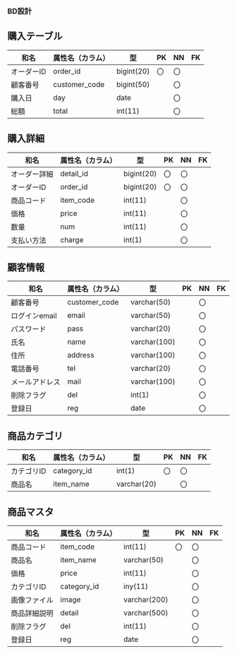 ### BD設計

## 購入テーブル
|和名|属性名（カラム）|型|PK|NN|FK|
|----|----------------|-|--|--|--|
|オーダーID|order_id|bigint(20)|〇|〇||
|顧客番号|customer_code|bigint(50)||〇||
|購入日|day|date||〇||
|総額|total|int(11)||〇||

## 購入詳細
|和名|属性名（カラム）|型|PK|NN|FK|
|-|-|-|--|-|-|
|オーダー詳細|detail_id|bigint(20)|〇|〇||
|オーダーID|order_id|bigint(20)|〇|〇||
|商品コード|item_code|int(11)||〇||
|価格|price|int(11)||〇||
|数量|num|int(11)||〇||
|支払い方法|charge|int(1)||〇||

## 顧客情報
|和名|属性名（カラム）|型|PK|NN|FK|
|-|-|-|-|-|-|
|顧客番号|customer_code|varchar(50)||〇||
|ログインemail|email|varchar(50)||〇||
|パスワード|pass|varchar(20)||〇||
|氏名|name|varchar(100)||〇||
|住所|address|varchar(100)||〇||
|電話番号|tel|varchar(20)||〇||
|メールアドレス|mail|varchar(100)||〇||
|削除フラグ|del|int(1)||〇||
|登録日|reg|date||〇||

## 商品カテゴリ
|和名|属性名（カラム）|型|PK|NN|FK|
|-|-|-|-|-|-|
|カテゴリID|category_id|int(1)|〇|〇||
|商品名|item_name|varchar(20)||〇||

## 商品マスタ
|和名|属性名（カラム）|型|PK|NN|FK|
|-|-|-|-|-|-|
|商品コード|item_code|int(11)|〇|〇||
|商品名|item_name|varchar(50)||〇||
|価格|price|int(11)||〇||
|カテゴリID|category_id|iny(11)||〇||
|画像ファイル|image|varchar(200)||〇||
|商品詳細説明|detail|varchar(500)||〇||
|削除フラグ|del|int(11)||〇||
|登録日|reg|date||〇||
